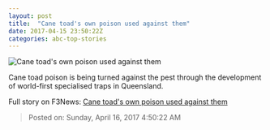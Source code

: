 ```yaml
---
layout: post
title:  "Cane toad's own poison used against them"
date: 2017-04-15 23:50:22Z
categories: abc-top-stories
---
```


![Cane toad's own poison used against them](http://www.abc.net.au/news/image/8323580-1x1-700x700.jpg)

Cane toad poison is being turned against the pest through the development of world-first specialised traps in Queensland.


Full story on F3News: [Cane toad's own poison used against them](http://www.f3nws.com/n/gdWTbE)

> Posted on: Sunday, April 16, 2017 4:50:22 AM
